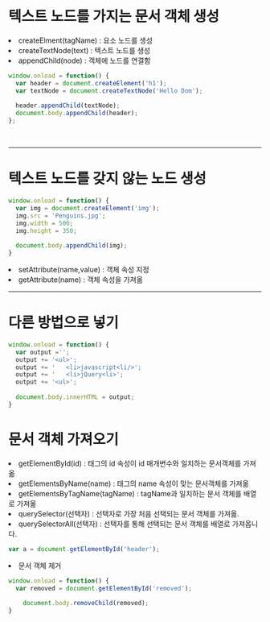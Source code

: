 # 텍스트 노드를 가지는 문서 객체 생성

<li> createElment(tagName) : 요소 노드를 생성
<li> createTextNode(text)   : 텍스트 노드를 생성
<li> appendChild(node) : 객체에 노드를 연결함

```javascript
window.onload = function() {
  var header = document.createElement('h1');
  var textNode = document.createTextNode('Hello Dom');
  
  header.appendChild(textNode);
  document.body.appendChild(header);
};
```

<br/>

---

# 텍스트 노드를 갖지 않는 노드 생성

```javascript
window.onload = function() {
  var img = document.createElement('img');
  img.src = 'Penguins.jpg';
  img.width = 500;
  img.height = 350;
  
  document.body.appendChild(img);
}
```

<li> setAttribute(name,value) : 객체 속성 지정
<li> getAttribute(name) : 객체 속성을 가져옮

<br/>

---
# 다른 방법으로 넣기

```javascript
window.onload = function() {
  var output ='';
  output += '<ul>';
  output += '   <li>javascript<li/>';
  output += '   <li>jQuery<li>';
  output += '<ul>';
  
  document.body.innerHTML = output;
}
```

# 문서 객체 가져오기

<li> getElementById(id) : 태그의 id 속성이 id 매개변수와 일치하는 문서객체를 가져옮
<li> getElementsByName(name) : 태그의 name 속성이 맞는 문서객체를 가져옮
<li> getElementsByTagName(tagName) : tagName과 일치하는 문서 객체를 배열로 가져옮
<li> querySelector(선택자) :  선택자로 가장 처음 선택되는 문서 객체를 가져옮.
<li> querySelectorAll(선택자) : 선택자를 통해 선택되는 문서 객체를 배열로 가져옵니다.


```javascript
var a = document.getElementById('header');
```

<li> 문서 객체 제거

```javascript
window.onload = function() {
  var removed = document.getElementById('removed');
  
    document.body.removeChild(removed);
}
```

